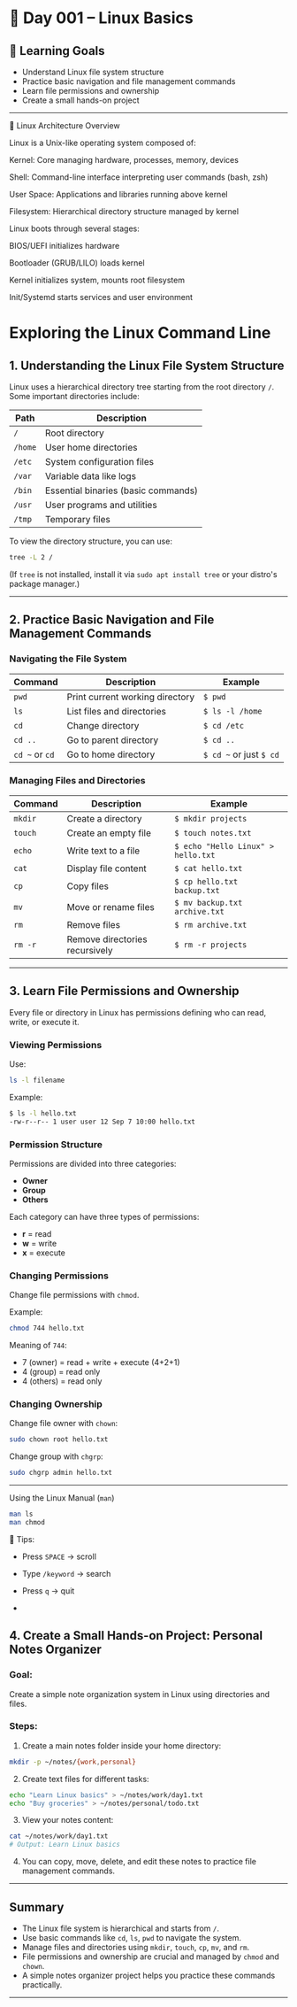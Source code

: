 # 📅 Day 001 – Linux Basics

## 🎯 Learning Goals
- Understand Linux file system structure
- Practice basic navigation and file management commands
- Learn file permissions and ownership
- Create a small hands-on project

---
🐧 Linux Architecture Overview

Linux is a Unix-like operating system composed of:

Kernel: Core managing hardware, processes, memory, devices

Shell: Command-line interface interpreting user commands (bash, zsh)

User Space: Applications and libraries running above kernel

Filesystem: Hierarchical directory structure managed by kernel

Linux boots through several stages:

BIOS/UEFI initializes hardware

Bootloader (GRUB/LILO) loads kernel

Kernel initializes system, mounts root filesystem

Init/Systemd starts services and user environment

# Exploring the Linux Command Line

## 1. Understanding the Linux File System Structure

Linux uses a hierarchical directory tree starting from the root directory `/`. Some important directories include:

| Path    | Description                         |
| ------- | ----------------------------------- |
| `/`     | Root directory                      |
| `/home` | User home directories               |
| `/etc`  | System configuration files          |
| `/var`  | Variable data like logs             |
| `/bin`  | Essential binaries (basic commands) |
| `/usr`  | User programs and utilities         |
| `/tmp`  | Temporary files                     |

To view the directory structure, you can use:

```bash
tree -L 2 /
```

(If `tree` is not installed, install it via `sudo apt install tree` or your distro's package manager.)

---

## 2. Practice Basic Navigation and File Management Commands

### Navigating the File System

| Command        | Description                     | Example                 |
| -------------- | ------------------------------- | ----------------------- |
| `pwd`          | Print current working directory | `$ pwd`                 |
| `ls`           | List files and directories      | `$ ls -l /home`         |
| `cd`           | Change directory                | `$ cd /etc`             |
| `cd ..`        | Go to parent directory          | `$ cd ..`               |
| `cd ~` or `cd` | Go to home directory            | `$ cd ~` or just `$ cd` |

### Managing Files and Directories

| Command | Description                    | Example                            |
| ------- | ------------------------------ | ---------------------------------- |
| `mkdir` | Create a directory             | `$ mkdir projects`                 |
| `touch` | Create an empty file           | `$ touch notes.txt`                |
| `echo`  | Write text to a file           | `$ echo "Hello Linux" > hello.txt` |
| `cat`   | Display file content           | `$ cat hello.txt`                  |
| `cp`    | Copy files                     | `$ cp hello.txt backup.txt`        |
| `mv`    | Move or rename files           | `$ mv backup.txt archive.txt`      |
| `rm`    | Remove files                   | `$ rm archive.txt`                 |
| `rm -r` | Remove directories recursively | `$ rm -r projects`                 |

---

## 3. Learn File Permissions and Ownership

Every file or directory in Linux has permissions defining who can read, write, or execute it.

### Viewing Permissions

Use:

```bash
ls -l filename
```

Example:

```bash
$ ls -l hello.txt
-rw-r--r-- 1 user user 12 Sep 7 10:00 hello.txt
```

### Permission Structure

Permissions are divided into three categories:

* **Owner**
* **Group**
* **Others**

Each category can have three types of permissions:

* **r** = read
* **w** = write
* **x** = execute

### Changing Permissions

Change file permissions with `chmod`.

Example:

```bash
chmod 744 hello.txt
```

Meaning of `744`:

* 7 (owner) = read + write + execute (4+2+1)
* 4 (group) = read only
* 4 (others) = read only

### Changing Ownership

Change file owner with `chown`:

```bash
sudo chown root hello.txt
```

Change group with `chgrp`:

```bash
sudo chgrp admin hello.txt
```

---
Using the Linux Manual (`man`)

```bash
man ls
man chmod
```

🔑 Tips:
- Press `SPACE` → scroll  
- Type `/keyword` → search  
- Press `q` → quit

- 
## 4. Create a Small Hands-on Project: Personal Notes Organizer

### Goal:

Create a simple note organization system in Linux using directories and files.

### Steps:

1. Create a main notes folder inside your home directory:

```bash
mkdir -p ~/notes/{work,personal}
```

2. Create text files for different tasks:

```bash
echo "Learn Linux basics" > ~/notes/work/day1.txt
echo "Buy groceries" > ~/notes/personal/todo.txt
```

3. View your notes content:

```bash
cat ~/notes/work/day1.txt
# Output: Learn Linux basics
```

4. You can copy, move, delete, and edit these notes to practice file management commands.

---

## Summary

* The Linux file system is hierarchical and starts from `/`.
* Use basic commands like `cd`, `ls`, `pwd` to navigate the system.
* Manage files and directories using `mkdir`, `touch`, `cp`, `mv`, and `rm`.
* File permissions and ownership are crucial and managed by `chmod` and `chown`.
* A simple notes organizer project helps you practice these commands practically.

---

